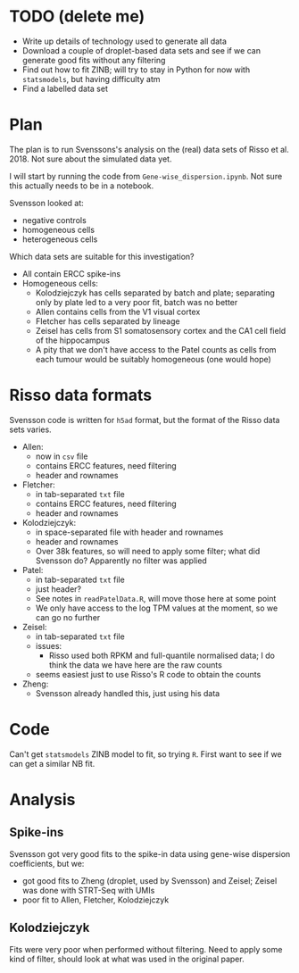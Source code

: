 # TODO (delete me)

* Write up details of technology used to generate all data
* Download a couple of droplet-based data sets and see if we can generate good fits without any filtering
* Find out how to fit ZINB; will try to stay in Python for now with `statsmodels`, but having difficulty atm
* Find a labelled data set

# Plan

The plan is to run Svenssons's analysis on the (real) data sets of Risso et al. 2018. Not sure about the simulated data yet.

I will start by running the code from `Gene-wise_dispersion.ipynb`. Not sure this actually needs to be in a notebook. 

Svensson looked at:

* negative controls
* homogeneous cells
* heterogeneous cells

Which data sets are suitable for this investigation? 

* All contain ERCC spike-ins
* Homogeneous cells:
	* Kolodziejczyk has cells separated by batch and plate; separating only by plate led to a very poor fit, batch was no better
	* Allen contains cells from the V1 visual cortex
	* Fletcher has cells separated by lineage
	* Zeisel has cells from S1 somatosensory cortex and the CA1 cell field of the hippocampus
	* A pity that we don't have access to the Patel counts as cells from each tumour would be suitably homogeneous (one would hope)

# Risso data formats

Svensson code is written for `h5ad` format, but the format of the Risso data sets varies.

* Allen: 
	* now in `csv` file
	* contains ERCC features, need filtering
	* header and rownames
* Fletcher:
	* in tab-separated `txt` file
	* contains ERCC features, need filtering
	* header and rownames
* Kolodziejczyk: 
	* in space-separated file with header and rownames
	* header and rownames
	* Over 38k features, so will need to apply some filter; what did Svensson do? Apparently no filter was applied
* Patel: 
	* in tab-separated `txt` file
	* just header?
	* See notes in `readPatelData.R`, will move those here at some point
	* We only have access to the log TPM values at the moment, so we can go no further
* Zeisel:
	* in tab-separated `txt` file
	* issues:
		* Risso used both RPKM and full-quantile normalised data; I do think the data we have here are the raw counts
	* seems easiest just to use Risso's R code to obtain the counts
* Zheng:
	* Svensson already handled this, just using his data

# Code

Can't get `statsmodels` ZINB model to fit, so trying `R`. First want to see if we can get a similar NB fit. 

# Analysis

## Spike-ins

Svensson got very good fits to the spike-in data using gene-wise dispersion coefficients, but we:

* got good fits to Zheng (droplet, used by Svensson) and Zeisel; Zeisel was done with STRT-Seq with UMIs
* poor fit to Allen, Fletcher, Kolodziejczyk

## Kolodziejczyk

Fits were very poor when performed without filtering. Need to apply some kind of filter, should look at what was used in the original paper.
